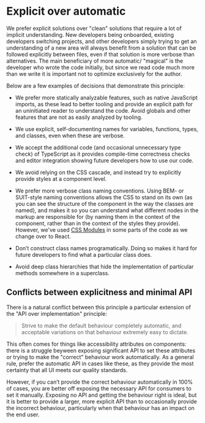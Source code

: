 # Explicit over automatic

We prefer explicit solutions over "clean" solutions that require a lot of implicit understanding. New developers being onboarded, existing developers switching projects, and other developers simply trying to get an understanding of a new area will always benefit from a solution that can be followed explicitly between files, even if that solution is more verbose than alternatives. The main beneficiary of more automatic/ "magical" is the developer who wrote the code initially, but since we read code much more than we write it is important not to optimize exclusively for the author.

Below are a few examples of decisions that demonstrate this principle:

* We prefer more statically analyzable features, such as native JavaScript imports, as these lead to better tooling and provide an explicit path for an uninitiated reader to understand the code. Avoid globals and other features that are not as easily analyzed by tooling.

* We use explicit, self-documenting names for variables, functions, types, and classes, even when these are verbose.

* We accept the additional code (and occasional unnecessary type check) of TypeScript as it provides compile-time correctness checks and editor integration showing future developers how to use our code.

* We avoid relying on the CSS cascade, and instead try to explicitly provide styles at a component level.

* We prefer more verbose class naming conventions. Using BEM- or SUIT-style naming conventions allows the CSS to stand on its own (as you can see the structure of the component in the way the classes are named), and makes it so you can understand what different nodes in the markup are responsible for (by naming them in the context of the component, rather than in the context of the styles they provide). However, we've used [CSS Modules](https://github.com/css-modules/css-modules) in some parts of the code as we change over to React.

* Don’t construct class names programatically. Doing so makes it hard for future developers to find what a particular class does.

* Avoid deep class hierarchies that hide the implementation of particular methods somewhere in a superclass.

## Conflicts between explicitness and minimal API

There is a natural conflict between this principle a particular extension of the "API over implementation" principle:

> Strive to make the default behaviour completely automatic, and acceptable variations on that behaviour extremely easy to dictate.

This often comes for things like accessibility attributes on components: there is a struggle beyween exposing significant API to set these attributes or trying to make the "correct" behaviour work automatically. As a general rule, prefer the automatic API in cases like these, as they provide the most certainty that all UI meets our quality standards.

However, if you can’t provide the correct behaviour automatically in 100% of cases, you are better off exposing the necessary API for consumers to set it manually. Exposing no API and getting the behaviour right is ideal, but it is better to provide a larger, more explicit API than to occasionally provide the incorrect behaviour, particularly when that behaviour has an impact on the end user.
